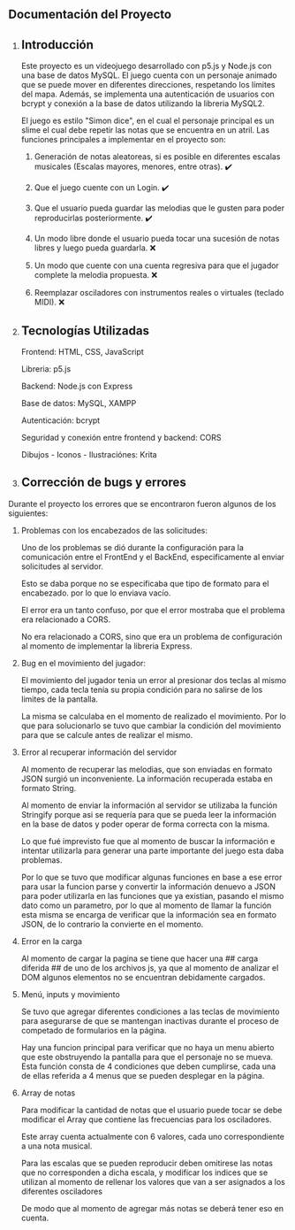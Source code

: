 ## Documentación del Proyecto ##

1. ## Introducción ##

    Este proyecto es un videojuego desarrollado con p5.js y Node.js con una base de datos MySQL. El juego cuenta con un personaje animado que se puede mover en diferentes direcciones,
   respetando los límites del mapa. Además, se implementa una autenticación de usuarios con bcrypt y conexión a la base de datos utilizando la libreria MySQL2.

   El juego es estilo "Simon dice", en el cual el personaje principal es un slime el cual debe repetir las notas que se encuentra en un atril.
   Las funciones principales a implementar en el proyecto son:
   
     1. Generación de notas aleatoreas, si es posible en diferentes escalas musicales (Escalas mayores, menores, entre otras). ✔️
  
     2. Que el juego cuente con un Login. ✔️
  
     3. Que el usuario pueda guardar las melodias que le gusten para poder reproducirlas posteriormente. ✔️
  
     4. Un modo libre donde el usuario pueda tocar una sucesión de notas libres y luego pueda guardarla. ❌
  
     5. Un modo que cuente con una cuenta regresiva para que el jugador complete la melodia propuesta. ❌
  
     6. Reemplazar osciladores con instrumentos reales o virtuales (teclado MIDI). ❌

3. ## Tecnologías Utilizadas ##

    Frontend: HTML, CSS, JavaScript

    Libreria: p5.js

    Backend: Node.js con Express

    Base de datos: MySQL, XAMPP

    Autenticación: bcrypt

    Seguridad y conexión entre frontend y backend: CORS

    Dibujos - Iconos - Ilustraciónes: Krita

5. ## Corrección de bugs y errores ##

Durante el proyecto los errores que se encontraron fueron algunos de los siguientes:

1. Problemas con los encabezados de las solicitudes:

     Uno de los problemas se dió durante la configuración para la comunicación entre el FrontEnd y el BackEnd, especificamente al enviar solicitudes al servidor.
   
     Esto se daba porque no se especificaba que tipo de formato para el encabezado. por lo que lo enviava vacío.
   
     El error era un tanto confuso, por que el error mostraba que el problema era relacionado a CORS.
   
     No era relacionado a CORS, sino que era un problema de configuración al momento de implementar la libreria Express.
   
2. Bug en el movimiento del jugador:
 
    El movimiento del jugador tenia un error al presionar dos teclas al mismo tiempo, cada tecla tenía su propia condición para no salirse de los limites de la pantalla.
  
    La misma se calculaba en el momento de realizado el movimiento. Por lo que para solucionarlo se tuvo que cambiar la condición del movimiento para que se calcule antes de realizar el mismo.

3. Error al recuperar información del servidor

     Al momento de recuperar las melodias, que son enviadas en formato JSON surgió un inconveniente. La información recuperada estaba en formato String.

     Al momento de enviar la información al servidor se utilizaba la función Stringify porque asi se requería para que se pueda leer la información en la base de datos y poder operar de forma correcta con la misma.

     Lo que fué imprevisto fue que al momento de buscar la información e intentar utilizarla para generar una parte importante del juego esta daba problemas.

     Por lo que se tuvo que modificar algunas funciones en base a ese error para usar la funcion parse y convertir la información denuevo a JSON para poder utilizarla en las funciones que ya existian, pasando el mismo dato como un parametro,
   por lo que al momento de llamar la función esta misma se encarga de verificar que la información sea en formato JSON, de lo contrario la convierte en el momento.

4. Error en la carga

   Al momento de cargar la pagina se tiene que hacer una ## carga diferida ## de uno de los archivos js, ya que al momento de analizar el DOM algunos elementos no se encuentran debidamente cargados.

5. Menú, inputs y movimiento

   Se tuvo que agregar diferentes condiciones a las teclas de movimiento para asegurarse de que se mantengan inactivas durante el proceso de competado de formularios en la página.

   Hay una funcion principal para verificar que no haya un menu abierto que este obstruyendo la pantalla para que el personaje no se mueva.
   Esta función consta de 4 condiciones que deben cumplirse, cada una de ellas referida a 4 menus que se pueden desplegar en la página.

6. Array de notas

   Para modificar la cantidad de notas que el usuario puede tocar se debe modificar el Array que contiene las frecuencias para los osciladores.

   Este array cuenta actualmente con 6 valores, cada uno correspondiente a una nota musical.

   Para las escalas que se pueden reproducir deben omitirese las notas que no corresponden a dicha escala, y modificar los indices que se utilizan al momento de rellenar los valores que van a ser asignados a los diferentes osciladores

   De modo que al momento de agregar más notas se deberá tener eso en cuenta.

